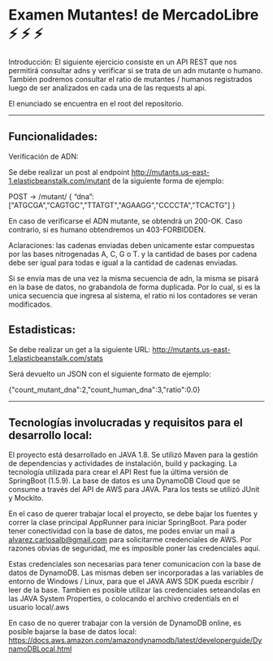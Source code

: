# Examen Mutantes! de MercadoLibre :zap: :zap: :zap:

Introducción:
El siguiente ejercicio consiste en un API REST que nos permitirá consultar adns y verificar si se trata de un adn mutante o humano.
También podremos consultar el ratio de mutantes / humanos registrados luego de ser analizados en cada una de las requests al api.

El enunciado se encuentra en el root del repositorio.

-----------
## Funcionalidades:

Verificación de ADN:

Se debe realizar un post al endpoint http://mutants.us-east-1.elasticbeanstalk.com/mutant de la siguiente forma de ejemplo:

POST → /mutant/
{
“dna”:["ATGCGA","CAGTGC","TTATGT","AGAAGG","CCCCTA","TCACTG"]
}

En caso de verificarse el ADN mutante, se obtendrá un 200-OK. Caso contrario, si es humano obtendremos un 403-FORBIDDEN.

Aclaraciones: las cadenas enviadas deben unicamente estar compuestas por las bases nitrogenadas A, C, G o T. y la cantidad de bases por cadena debe ser igual para todas e igual a la cantidad de cadenas enviadas.

Si se envía mas de una vez la misma secuencia de adn, la misma se pisará en la base de datos, no grabandola de forma duplicada. Por lo cual, si es la unica secuencia que ingresa al sistema, el ratio ni los contadores se veran modificados.

## Estadisticas:

Se debe realizar un get a la siguiente URL: http://mutants.us-east-1.elasticbeanstalk.com/stats

Será devuelto un JSON con el siguiente formato de ejemplo:

{"count_mutant_dna":2,"count_human_dna":3,"ratio":0.0}

-----

## Tecnologías involucradas y requisitos para el desarrollo local:

El proyecto está desarrollado en JAVA 1.8. Se utilizó Maven para la gestión de dependencias y actividades de instalación, build y packaging.
La tecnología utilizada para crear el API Rest fue la última versión de SpringBoot (1.5.9). 
La base de datos es una DynamoDB Cloud que se consume a través del API de AWS para JAVA.
Para los tests se utilizó JUnit y Mockito.

En el caso de querer trabajar local el proyecto, se debe bajar los fuentes y correr la clase principal AppRunner para iniciar SpringBoot.
Para poder tener conectividad con la base de datos, me podes enviar un mail a alvarez.carlosalb@gmail.com para solicitarme credenciales de AWS.
Por razones obvias de seguridad, me es imposible poner las credenciales aquí.

Estas credenciales son necesarias para tener comunicacion con la base de datos de DynamoDB. Las mismas deben ser incorporadas a las variables
de entorno de Windows / Linux, para que el JAVA AWS SDK pueda escribir / leer de la base. Tambien es posible utilizar las credenciales seteandolas en
las JAVA System Properties, o colocando el archivo credentials en el usuario local/.aws

En caso de no querer trabajar con la versión de DynamoDB online, es posible bajarse la base de datos local:
https://docs.aws.amazon.com/amazondynamodb/latest/developerguide/DynamoDBLocal.html


















